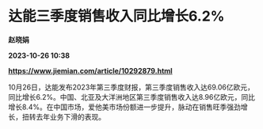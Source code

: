 # 达能三季度销售收入同比增长6.2%
**赵晓娟**

**2023-10-26 10:38**

**https://www.jiemian.com/article/10292879.html**

10月26日，达能发布2023年第三季度财报，第三季度销售收入达69.06亿欧元，同比增长6.2%。中国、北亚及大洋洲地区第三季度销售收入达8.96亿欧元，同比增长8.4%。在中国市场，爱他美市场份额进一步提升，脉动在销售旺季强劲增长，扭转去年业务下滑的表现。